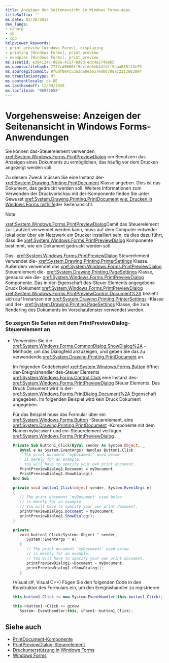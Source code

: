 ```yaml
---
title: Anzeigen der Seitenansicht in Windows Forms-apps
titleSuffix: ''
ms.date: 03/30/2017
dev_langs:
- csharp
- vb
- cpp
helpviewer_keywords:
- print preview [Windows Forms], displaying
- printing [Windows Forms], print preview
- examples [Windows Forms], print preview
ms.assetid: e394134c-0886-4517-bd8d-edc4a3749eb5
ms.openlocfilehash: 7737cd06001f9acfde5eb44fdff9aaa880f23e79
ms.sourcegitcommit: 9f6df084c53a3da0ea657ed0d708a72213683084
ms.translationtype: MT
ms.contentlocale: de-DE
ms.lasthandoff: 12/09/2020
ms.locfileid: "96975658"
---
```

# <a name="how-to-display-print-preview-in-windows-forms-applications"></a>Vorgehensweise: Anzeigen der Seitenansicht in Windows Forms-Anwendungen
Sie können das-Steuerelement verwenden, <xref:System.Windows.Forms.PrintPreviewDialog> um Benutzern das Anzeigen eines Dokuments zu ermöglichen, das häufig vor dem Drucken angezeigt werden soll.  
  
 Zu diesem Zweck müssen Sie eine Instanz der- <xref:System.Drawing.Printing.PrintDocument> Klasse angeben. Dies ist das Dokument, das gedruckt werden soll. Weitere Informationen zum Verwenden der Druckvorschau mit der-Komponente finden Sie unter Gewusst <xref:System.Drawing.Printing.PrintDocument> [wie: Drucken in Windows Forms mithilfe](../advanced/how-to-print-in-windows-forms-using-print-preview.md)der Seitenansicht.  
  
> [!NOTE]
> <xref:System.Windows.Forms.PrintPreviewDialog>Damit das Steuerelement zur Laufzeit verwendet werden kann, muss auf dem Computer entweder lokal oder über ein Netzwerk ein Drucker installiert sein, da dies dazu führt, dass die <xref:System.Windows.Forms.PrintPreviewDialog> Komponente bestimmt, wie ein Dokument gedruckt werden soll.  
  
 Das- <xref:System.Windows.Forms.PrintPreviewDialog> Steuerelement verwendet die- <xref:System.Drawing.Printing.PrinterSettings> Klasse. Außerdem verwendet das <xref:System.Windows.Forms.PrintPreviewDialog> Steuerelement die- <xref:System.Drawing.Printing.PageSettings> Klasse, genauso wie die- <xref:System.Windows.Forms.PrintPreviewDialog> Komponente. Das in der-Eigenschaft des-Steuer Elements angegebene Druck Dokument <xref:System.Windows.Forms.PrintPreviewDialog> <xref:System.Windows.Forms.PrintPreviewControl.Document%2A> bezieht sich auf Instanzen der <xref:System.Drawing.Printing.PrinterSettings> -Klasse und der- <xref:System.Drawing.Printing.PageSettings> Klasse, die zum Rendering des Dokuments im Vorschaufenster verwendet werden.  
  
### <a name="to-view-pages-using-the-printpreviewdialog-control"></a>So zeigen Sie Seiten mit dem PrintPreviewDialog-Steuerelement an  
  
- Verwenden Sie die <xref:System.Windows.Forms.CommonDialog.ShowDialog%2A> -Methode, um das Dialogfeld anzuzeigen, und geben Sie das zu verwendende <xref:System.Drawing.Printing.PrintDocument> an.  
  
     Im folgenden Codebeispiel <xref:System.Windows.Forms.Button> öffnet der-Ereignishandler des-Steuer Elements <xref:System.Windows.Forms.Control.Click> eine Instanz des- <xref:System.Windows.Forms.PrintPreviewDialog> Steuer Elements. Das Druck Dokument wird in der- <xref:System.Windows.Forms.PrintDialog.Document%2A> Eigenschaft angegeben. Im folgenden Beispiel wird kein Druck Dokument angegeben.  
  
     Für das Beispiel muss das Formular über ein <xref:System.Windows.Forms.Button> -Steuerelement, eine <xref:System.Drawing.Printing.PrintDocument> -Komponente mit dem Namen `myDocument` und ein-Steuerelement verfügen <xref:System.Windows.Forms.PrintPreviewDialog> .  
  
    ```vb  
    Private Sub Button1_Click(ByVal sender As System.Object, _  
       ByVal e As System.EventArgs) Handles Button1.Click  
       ' The print document 'myDocument' used below  
       ' is merely for an example.  
       ' You will have to specify your own print document.  
       PrintPreviewDialog1.Document = myDocument  
       PrintPreviewDialog1.ShowDialog()  
    End Sub  
    ```  
  
    ```csharp  
    private void button1_Click(object sender, System.EventArgs e)  
    {  
       // The print document 'myDocument' used below  
       // is merely for an example.  
       // You will have to specify your own print document.  
       printPreviewDialog1.Document = myDocument;  
       printPreviewDialog1.ShowDialog();  
    }  
    ```  
  
    ```cpp  
    private:  
       void button1_Click(System::Object ^ sender,  
          System::EventArgs ^ e)  
       {  
          // The print document 'myDocument' used below  
          // is merely for an example.  
          // You will have to specify your own print document.  
          printPreviewDialog1->Document = myDocument;  
          printPreviewDialog1->ShowDialog();  
       }  
    ```  
  
     (Visual c#, Visual C++) Fügen Sie den folgenden Code in den Konstruktor des Formulars ein, um den Ereignishandler zu registrieren.  
  
    ```csharp  
    this.button1.Click += new System.EventHandler(this.button1_Click);  
    ```  
  
    ```cpp  
    this->button1->Click += gcnew  
       System::EventHandler(this, &Form1::button1_Click);  
    ```  
  
## <a name="see-also"></a>Siehe auch

- [PrintDocument-Komponente](printdocument-component-windows-forms.md)
- [PrintPreviewDialog-Steuerelement](printpreviewdialog-control-windows-forms.md)
- [Druckunterstützung in Windows Forms](../advanced/windows-forms-print-support.md)
- [Windows Forms](../index.yml)
